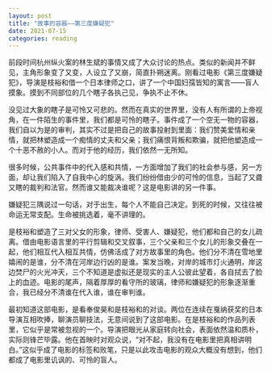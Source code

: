 ```yaml
---
layout: post
title: "故事的容器——第三度嫌疑犯"
date: 2021-07-15
categories: reading
---
```


前段时间杭州纵火案的林生斌的事情又成了大众讨论的热点。类似的新闻并不鲜见，主角形象变了又变，人设立了又崩，简直扑朔迷离。刚看过电影《第三度嫌疑犯》，导演是枝裕和借一个日本律师之口，讲了一个中国妇孺皆知的寓言——盲人摸象。摸到不同部位的几个瞎子各执己见，争执不止不休。

没见过大象的瞎子是可怜又可悲的。然而在真实的世界里，没有人有所谓的上帝视角，在一件陌生的事件里，我们都是可怜的瞎子。事件成了一个空无一物的容器，我们自以为是的审判，其实不过是把自己的故事投射到里面：我们赞美爱情和亲情，就把林塑造成一个痴情的丈夫和父亲；我们痛恨背叛和欺骗，就把他塑造成一个十恶不赦的小人。而对于他的经历，我们依然一无所知。

很多时候，公共事件中的代入感和共情，一方面增加了我们的社会参与感，另一方面，却让我们陷入了自我中心的旋涡。我们纷纷借由少的可怜的信息，当起了又聋又瞎的裁判和法官。然而谁又能裁决谁呢？这是电影讲的另一件事。

嫌疑犯三隅说过一句话，对于出生，每个人不能自己决定。到死的时候，又往往被命运无常支配。生命被挑选着，毫不讲理的。

是枝裕和塑造了三对父女的形象，律师、受害人、嫌疑犯，他们都和自己的女儿疏离。借由电影语言里的平行剪辑和交叉叙事，三个父亲和三个女儿的形象交叠在一起，他们相互代入相互共情，仿佛活成了对方故事里的角色。他们分不清在雪地里嬉闹的是谁，分不清在河岸边行凶的是谁。案发当晚，对岸的城市灯火通明，岸这边焚尸的火光冲天，三个不知道是虚拟还是现实的主人公彼此望着，各自拭去了脸上的血迹。电影的尾声，隔着厚厚的看守所的玻璃，律师和嫌疑犯的形象逐渐重合，我已经分不清谁在代入谁，谁在审判谁。

最初知道这部电影，是看奉俊昊和是枝裕和的对谈。两位在连续在戛纳获奖的日本导演互相吹捧，聊演员聊技法，无意间说到了这部电影。在是枝裕和的作品列表里，它似乎是常被忽视的一个。导演把眼光从家庭转向社会，表面依然温和质朴，实际则锋芒毕露。他在首映时对观众说，“对不起，我没有在电影里把真相讲明白。”这似乎成了电影的标签和败笔，只是以此攻击电影的观众大概没有想到，他们都成了电影里讥讽的、可怜的盲人。
